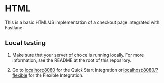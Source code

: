 # HTML

This is a basic HTML/JS implementation of a checkout page integrated with Fastlane.

## Local testing

1. Make sure that your server of choice is running locally. For more information, see the README at the root of this repository.

2. Go to [localhost:8080](localhost:8080) for the Quick Start Integration or [localhost:8080/?flexible](localhost:8080/?flexible) for the Flexible Integration.